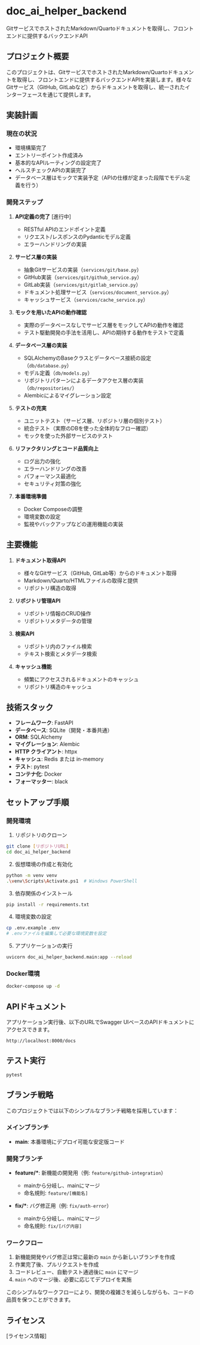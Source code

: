 # doc_ai_helper_backend

GitサービスでホストされたMarkdown/Quartoドキュメントを取得し、フロントエンドに提供するバックエンドAPI

## プロジェクト概要

このプロジェクトは、GitサービスでホストされたMarkdown/Quartoドキュメントを取得し、フロントエンドに提供するバックエンドAPIを実装します。様々なGitサービス（GitHub, GitLabなど）からドキュメントを取得し、統一されたインターフェースを通じて提供します。

## 実装計画

### 現在の状況
- 環境構築完了
- エントリーポイント作成済み
- 基本的なAPIルーティングの設定完了
- ヘルスチェックAPIの実装完了
- データベース層はモックで実装予定（APIの仕様が定まった段階でモデル定義を行う）

### 開発ステップ
1. **API定義の完了** [進行中]
   - RESTful APIのエンドポイント定義
   - リクエスト/レスポンスのPydanticモデル定義
   - エラーハンドリングの実装

2. **サービス層の実装**
   - 抽象Gitサービスの実装（`services/git/base.py`）
   - GitHub実装（`services/git/github_service.py`）
   - GitLab実装（`services/git/gitlab_service.py`）
   - ドキュメント処理サービス（`services/document_service.py`）
   - キャッシュサービス（`services/cache_service.py`）

3. **モックを用いたAPIの動作確認**
   - 実際のデータベースなしでサービス層をモックしてAPIの動作を確認
   - テスト駆動開発の手法を活用し、APIの期待する動作をテストで定義

4. **データベース層の実装**
   - SQLAlchemyのBaseクラスとデータベース接続の設定（`db/database.py`）
   - モデル定義（`db/models.py`）
   - リポジトリパターンによるデータアクセス層の実装（`db/repositories/`）
   - Alembicによるマイグレーション設定

5. **テストの充実**
   - ユニットテスト（サービス層、リポジトリ層の個別テスト）
   - 統合テスト（実際のDBを使った全体的なフロー確認）
   - モックを使った外部サービスのテスト

6. **リファクタリングとコード品質向上**
   - ログ出力の強化
   - エラーハンドリングの改善
   - パフォーマンス最適化
   - セキュリティ対策の強化

7. **本番環境準備**
   - Docker Composeの調整
   - 環境変数の設定
   - 監視やバックアップなどの運用機能の実装

## 主要機能

1. **ドキュメント取得API**
   - 様々なGitサービス（GitHub, GitLab等）からのドキュメント取得
   - Markdown/Quarto/HTMLファイルの取得と提供
   - リポジトリ構造の取得

2. **リポジトリ管理API**
   - リポジトリ情報のCRUD操作
   - リポジトリメタデータの管理

3. **検索API**
   - リポジトリ内のファイル検索
   - テキスト検索とメタデータ検索

4. **キャッシュ機能**
   - 頻繁にアクセスされるドキュメントのキャッシュ
   - リポジトリ構造のキャッシュ

## 技術スタック

- **フレームワーク**: FastAPI
- **データベース**: SQLite（開発・本番共通）
- **ORM**: SQLAlchemy
- **マイグレーション**: Alembic
- **HTTP クライアント**: httpx
- **キャッシュ**: Redis または in-memory
- **テスト**: pytest
- **コンテナ化**: Docker
- **フォーマッター**: black

## セットアップ手順

### 開発環境

1. リポジトリのクローン
```bash
git clone [リポジトリURL]
cd doc_ai_helper_backend
```

2. 仮想環境の作成と有効化
```bash
python -m venv venv
.\venv\Scripts\Activate.ps1  # Windows PowerShell
```

3. 依存関係のインストール
```bash
pip install -r requirements.txt
```

4. 環境変数の設定
```bash
cp .env.example .env
# .envファイルを編集して必要な環境変数を設定
```

5. アプリケーションの実行
```bash
uvicorn doc_ai_helper_backend.main:app --reload
```

### Docker環境

```bash
docker-compose up -d
```

## APIドキュメント

アプリケーション実行後、以下のURLでSwagger UIベースのAPIドキュメントにアクセスできます。

```
http://localhost:8000/docs
```

## テスト実行

```bash
pytest
```

## ブランチ戦略

このプロジェクトでは以下のシンプルなブランチ戦略を採用しています：

### メインブランチ

- **main**: 本番環境にデプロイ可能な安定版コード

### 開発ブランチ

- **feature/\***: 新機能の開発用（例: `feature/github-integration`）
  - mainから分岐し、mainにマージ
  - 命名規則: `feature/[機能名]`

- **fix/\***: バグ修正用（例: `fix/auth-error`）
  - mainから分岐し、mainにマージ
  - 命名規則: `fix/[バグ内容]`

### ワークフロー

1. 新機能開発やバグ修正は常に最新の `main` から新しいブランチを作成
2. 作業完了後、プルリクエストを作成
3. コードレビュー、自動テスト通過後に `main` にマージ
4. `main` へのマージ後、必要に応じてデプロイを実施

このシンプルなワークフローにより、開発の複雑さを減らしながらも、コードの品質を保つことができます。

## ライセンス

[ライセンス情報]
